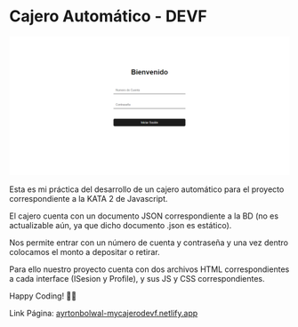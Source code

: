 # Cajero Automático - DEVF

![1696859249847](image/README/1696859249847.png)

Esta es mi práctica del desarrollo de un cajero automático para el proyecto correspondiente a la KATA 2 de Javascript.

El cajero cuenta con un documento JSON correspondiente a la BD (no es actualizable aún, ya que dicho documento .json es estático).

Nos permite entrar con un número de cuenta y contraseña y una vez dentro colocamos el monto a depositar o retirar.

Para ello nuestro proyecto cuenta con dos archivos HTML correspondientes a cada interface (ISesion y Profile), y sus JS y CSS correspondientes.

Happy Coding! 👾🖖

Link Página: [ayrtonbolwal-mycajerodevf.netlify.app](https://ayrtonbolwal-mycajerodevf.netlify.app/)
